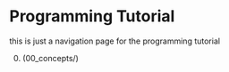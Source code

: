 # Programming Tutorial
this is just a navigation page for the programming tutorial

0. (00_concepts/)
